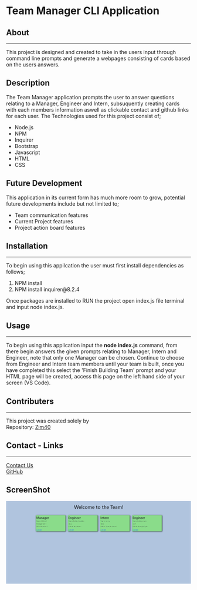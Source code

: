 # Team Manager CLI Application
## About
***
This project is designed and created to take in the users input through command line prompts and generate a webpages consisting of cards based on the users answers.
## Description
The Team Manager application prompts the user to answer questions relating to a Manager, Engineer and Intern, subsuquently creating cards with each members information aswell as clickable contact and github links for each user. 
The Technologies used for this project consist of;
<ul>
    <li>Node.js</li>
    <li>NPM</li>
    <li>Inquirer</li>
    <li>Bootstrap</li>
    <li>Javascript</li>
    <li>HTML</li>
    <li>CSS</li>
</ul>

## Future Development
This application in its current form has much more room to grow, potential future developments include but not limited to;
<ul>
<li>Team communication features</li>
<li>Current Project features</li>
<li>Project action board features</li>
</ul>

## Installation
***
To begin using this appilcation the user must first install dependencies as follows;
<ol>
<li>NPM install</li>
<li>NPM install inquirer@8.2.4</li>
</ol>

Once packages are installed to RUN the project open index.js file terminal and input node index.js.

## Usage
***
To begin using this application input the **node index.js** command, from there begin answers the given prompts relating to Manager, Intern and Engineer, note that only one Manager can be chosen. Continue to choose from Engineer and Intern team members until your team is built, once you have completed this select the 'Finish Building Team' prompt and your HTML page will be created, access this page on the left hand side of your screen (VS Code).

## Contributers
***
This project was created solely by<br>
Repository: [Zim40](https://github.com/Zim40/Team-Manager-CLI-Application)

## Contact - Links
***
[Contact Us](mailto:michaelm810129@gmail.com)<br>
[GitHub](https://github.com/Zim40)

## ScreenShot
!["screenshot"](./style/projectScreenshot.png)